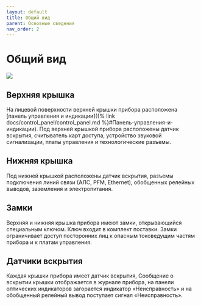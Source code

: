 ```yaml
---
layout: default
title: Общий вид
parent: Основные сведения
nav_order: 2
---
```


# Общий вид

![](../../assets/images/general_view.png)

## Верхняя крышка
На лицевой поверхности верхней крышки прибора расположена [панель управления и индикации]({% link docs/control_panel/control_panel.md %}#Панель-управления-и-индикации). Под верхней крышкой прибора расположены датчик вскрытия, считыватель карт доступа, устройство звуковой сигнализации, платы управления и технологические разъемы.

## Нижняя крышка
Под нижней крышкой расположены датчик вскрытия, разъемы подключения линий связи (АЛС, PFM, Ethernet), обобщенных релейных выводов, заземления и электропитания.

## Замки
Верхняя и нижняя крышка прибора имеют замки, открывающийся специальным ключом. Ключ входит в комплект поставки. Замки ограничивает доступ посторонних лиц к опасным токоведущим частям прибора и к платам управления.

## Датчики вскрытия 
Каждая крышки прибора имеет датчик вскрытия, Сообщение о вскрытии крышки отображается в журнале прибора, на панели оптических индикаторов загорается индикатор «Неисправность» и на обобщенный релейный вывод поступает сигнал «Неисправность».
